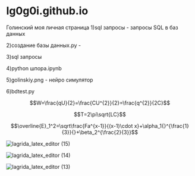 # Ig0g0i.github.io
Голинский
моя личная страница
1)sql запросы - запросы SQL в баз данных

2)создание базы данных.py -

3)sql запросы

4)python шпора.ipynb

5)golinskiy.png - нейро симулятор

6)bdtest.py 

$$W=\frac{qU}{2}=\frac{CU^{2}}{2}=\frac{q^{2}}{2C}$$

$$T=2\pi\sqrt{LC}$$

$$\overline{E}_1^2=\sqrt\frac{Fa^{x-1}}{(x-1)\cdot x}+\alpha_1{}^{\frac{1}{3}}{}+\beta_2^{\frac{2}{3}}$$

![lagrida_latex_editor (15)](https://user-images.githubusercontent.com/114642612/201020562-1501aaf8-f71e-440c-b8ff-b6a98f3eb788.png)

![lagrida_latex_editor (14)](https://user-images.githubusercontent.com/114642612/201020580-869d38a1-deda-4d46-bb35-bff61dd72335.png)

![lagrida_latex_editor (13)](https://user-images.githubusercontent.com/114642612/201020592-d77f3e3c-1db2-4697-aae2-8aa7ae686a6b.png)
